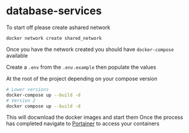 # database-services

To start off please create ashared network
```
docker network create shared_network
```
Once you have the network created you should have `docker-compose` available

Create a `.env` from the `.env.example` then populate the values

At the root of the project depending on your compose version

```sh
# Lower versions
docker-compose up --build -d
# Version 2
docker compose up --build -d
```
This will docwnload the docker images and start them
Once the process has completed navigate to [Portainer](http://localhost:9000) to access your containers
